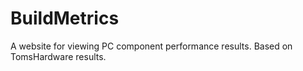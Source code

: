 # BuildMetrics
 A website for viewing PC component performance results. Based on TomsHardware results.
